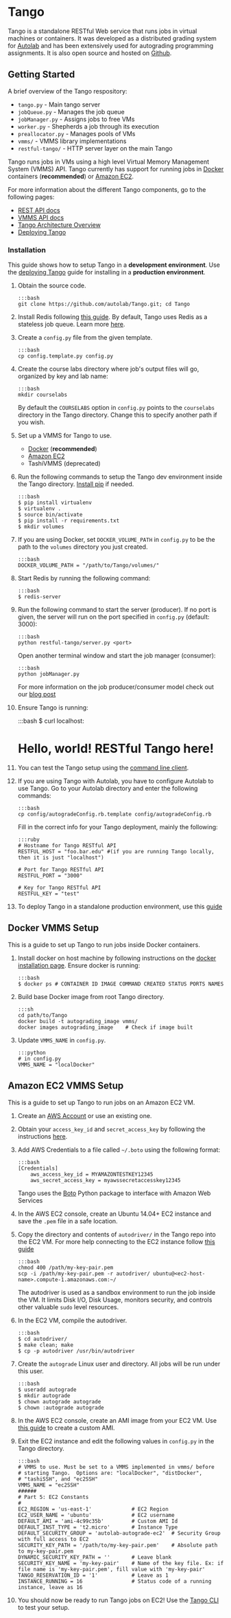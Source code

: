 # Tango

Tango is a standalone RESTful Web service that runs jobs in virtual machines or containers. It was developed as a distributed grading system for [Autolab](/) and has been extensively used for autograding programming assignments. It is also open source and hosted on [Github](https://www.github.com/autolab/Tango).

## Getting Started

A brief overview of the Tango respository:

-   `tango.py` - Main tango server
-   `jobQueue.py` - Manages the job queue
-   `jobManager.py` - Assigns jobs to free VMs
-   `worker.py` - Shepherds a job through its execution
-   `preallocator.py` - Manages pools of VMs
-   `vmms/` - VMMS library implementations
-   `restful-tango/` - HTTP server layer on the main Tango

Tango runs jobs in VMs using a high level Virtual Memory Management System (VMMS) API. Tango currently has support for running jobs in [Docker](https://www.docker.com/) containers (**recommended**) or [Amazon EC2](https://aws.amazon.com/ec2).

For more information about the different Tango components, go to the following pages:

-   [REST API docs](/tango-rest/)
-   [VMMS API docs](/tango-vmms/)
-   [Tango Architecture Overview](https://docs.autolabproject.com/2015/04/making-backend-scalable/)
-   [Deploying Tango](/tango-deploy/)

### Installation

This guide shows how to setup Tango in a **development environment**. Use the [deploying Tango](/tango-deploy/) guide for installing in a **production environment**.

1.  Obtain the source code.

        :::bash
        git clone https://github.com/autolab/Tango.git; cd Tango

2.  Install Redis following [this guide](http://redis.io/topics/quickstart). By default, Tango uses Redis as a stateless job queue. Learn more [here](https://docs.autolabproject.com/2015/04/making-backend-scalable/).

3.  Create a `config.py` file from the given template.

        :::bash
        cp config.template.py config.py

4.  Create the course labs directory where job's output files will go, organized by key and lab name:

        :::bash
        mkdir courselabs

    By default the `COURSELABS` option in `config.py` points to the `courselabs` directory in the Tango directory.
    Change this to specify another path if you wish.

5.  Set up a VMMS for Tango to use.

    -   [Docker](#docker-vmms-setup) (**recommended**)
    -   [Amazon EC2](#amazon-ec2-vmms-setup)
    -   TashiVMMS (deprecated)


6.  Run the following commands to setup the Tango dev environment inside the Tango directory. [Install pip](https://pip.pypa.io/en/stable/installing/) if needed.

        :::bash
        $ pip install virtualenv
        $ virtualenv .
        $ source bin/activate
        $ pip install -r requirements.txt
        $ mkdir volumes

7.  If you are using Docker, set `DOCKER_VOLUME_PATH` in `config.py` to be the path to the `volumes` directory you just created.

        :::bash
        DOCKER_VOLUME_PATH = "/path/to/Tango/volumes/"


8.  Start Redis by running the following command:

        :::bash
        $ redis-server

9.  Run the following command to start the server (producer). If no port is given, the server will run on the port specified in `config.py` (default: 3000):

        :::bash
        python restful-tango/server.py <port>

    Open another terminal window and start the job manager (consumer):

        :::bash
        python jobManager.py

    For more information on the job producer/consumer model check out our [blog post](https://docs.autolabproject.com/2015/04/making-backend-scalable/)

10.  Ensure Tango is running:

        :::bash
        $ curl localhost:<port>
        # Hello, world! RESTful Tango here!

11. You can test the Tango setup using the [command line client](/tango-cli/).

12. If you are using Tango with Autolab, you have to configure Autolab to use Tango. Go to your Autolab directory and enter the following commands:

        :::bash
        cp config/autogradeConfig.rb.template config/autogradeConfig.rb

    Fill in the correct info for your Tango deployment, mainly the following:

        :::ruby
        # Hostname for Tango RESTful API
        RESTFUL_HOST = "foo.bar.edu" #(if you are running Tango locally, then it is just "localhost")

        # Port for Tango RESTful API
        RESTFUL_PORT = "3000"

        # Key for Tango RESTful API
        RESTFUL_KEY = "test"

13. To deploy Tango in a standalone production environment, use this [guide](/tango-deploy/)


## Docker VMMS Setup

This is a guide to set up Tango to run jobs inside Docker containers.

1.  Install docker on host machine by following instructions on the [docker installation page](https://docs.docker.com/installation/). Ensure docker is running:
      
    	:::bash
    	$ docker ps # CONTAINER ID IMAGE COMMAND CREATED STATUS PORTS NAMES

2.  Build base Docker image from root Tango directory.

        :::sh
        cd path/to/Tango
        docker build -t autograding_image vmms/
        docker images autograding_image    # Check if image built

3.  Update `VMMS_NAME` in `config.py`.

        :::python
        # in config.py
        VMMS_NAME = "localDocker"

## Amazon EC2 VMMS Setup

This is a guide to set up Tango to run jobs on an Amazon EC2 VM.

1.  Create an [AWS Account](https://aws.amazon.com/) or use an existing one.

2.  Obtain your `access_key_id` and `secret_access_key` by following the instructions [here](http://docs.aws.amazon.com/general/latest/gr/aws-sec-cred-types.html#access-keys-and-secret-access-keys).

3.  Add AWS Credentials to a file called `~/.boto` using the following format:

        :::bash
        [Credentials]
        	aws_access_key_id = MYAMAZONTESTKEY12345
        	aws_secret_access_key = myawssecretaccesskey12345

    Tango uses the [Boto](http://boto.cloudhackers.com/en/latest/) Python package to interface with Amazon Web Services

4.  In the AWS EC2 console, create an Ubuntu 14.04+ EC2 instance and save the `.pem` file in a safe location.

5.  Copy the directory and contents of `autodriver/` in the Tango repo into the EC2 VM. For more help connecting to the EC2 instance follow [this guide](http://docs.aws.amazon.com/AWSEC2/latest/UserGuide/AccessingInstancesLinux.html#AccessingInstancesLinuxSCP)

        :::bash
        chmod 400 /path/my-key-pair.pem
        scp -i /path/my-key-pair.pem -r autodriver/ ubuntu@<ec2-host-name>.compute-1.amazonaws.com:~/

    The autodriver is used as a sandbox environment to run the job inside the VM. It limits Disk I/O, Disk Usage, monitors security, and controls other valuable `sudo` level resources.

6.  In the EC2 VM, compile the autodriver.

        :::bash
        $ cd autodriver/
        $ make clean; make
        $ cp -p autodriver /usr/bin/autodriver

7.  Create the `autograde` Linux user and directory. All jobs will be run under this user.

        :::bash
        $ useradd autograde
        $ mkdir autograde
        $ chown autograde autograde
        $ chown :autograde autograde

8.  In the AWS EC2 console, create an AMI image from your EC2 VM. Use [this guide](http://docs.aws.amazon.com/AWSEC2/latest/UserGuide/creating-an-ami-ebs.html#how-to-create-ebs-ami) to create a custom AMI.

9.  Exit the EC2 instance and edit the following values in `config.py` in the Tango directory.

        :::bash
        # VMMS to use. Must be set to a VMMS implemented in vmms/ before
        # starting Tango.  Options are: "localDocker", "distDocker",
        # "tashiSSH", and "ec2SSH"
        VMMS_NAME = "ec2SSH"
        ######
        # Part 5: EC2 Constants
        #
        EC2_REGION = 'us-east-1'             # EC2 Region
        EC2_USER_NAME = 'ubuntu'             # EC2 username
        DEFAULT_AMI = 'ami-4c99c35b'         # Custom AMI Id
        DEFAULT_INST_TYPE = 't2.micro'       # Instance Type
        DEFAULT_SECURITY_GROUP = 'autolab-autograde-ec2'  # Security Group with full access to EC2
        SECURITY_KEY_PATH = '/path/to/my-key-pair.pem'    # Absolute path to my-key-pair.pem
        DYNAMIC_SECURITY_KEY_PATH = ''       # Leave blank
        SECURITY_KEY_NAME = 'my-key-pair'    # Name of the key file. Ex: if file name is 'my-key-pair.pem', fill value with 'my-key-pair'
        TANGO_RESERVATION_ID = '1'           # Leave as 1
        INSTANCE_RUNNING = 16                # Status code of a running instance, leave as 16

10. You should now be ready to run Tango jobs on EC2! Use the [Tango CLI](/tango-cli/) to test your setup.
